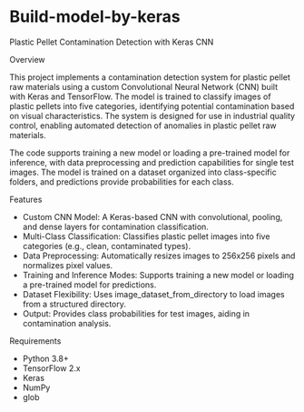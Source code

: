 # Build-model-by-keras

Plastic Pellet Contamination Detection with Keras CNN

Overview

This project implements a contamination detection system for plastic pellet raw materials using a custom Convolutional Neural Network (CNN) built with Keras and TensorFlow. The model is trained to classify images of plastic pellets into five categories, identifying potential contamination based on visual characteristics. The system is designed for use in industrial quality control, enabling automated detection of anomalies in plastic pellet raw materials.

The code supports training a new model or loading a pre-trained model for inference, with data preprocessing and prediction capabilities for single test images. The model is trained on a dataset organized into class-specific folders, and predictions provide probabilities for each class.

Features
* Custom CNN Model: A Keras-based CNN with convolutional, pooling, and dense layers for contamination classification.
* Multi-Class Classification: Classifies plastic pellet images into five categories (e.g., clean, contaminated types).
* Data Preprocessing: Automatically resizes images to 256x256 pixels and normalizes pixel values.
* Training and Inference Modes: Supports training a new model or loading a pre-trained model for predictions.
* Dataset Flexibility: Uses image_dataset_from_directory to load images from a structured directory.
* Output: Provides class probabilities for test images, aiding in contamination analysis.

Requirements
* Python 3.8+
* TensorFlow 2.x
* Keras
* NumPy
* glob
